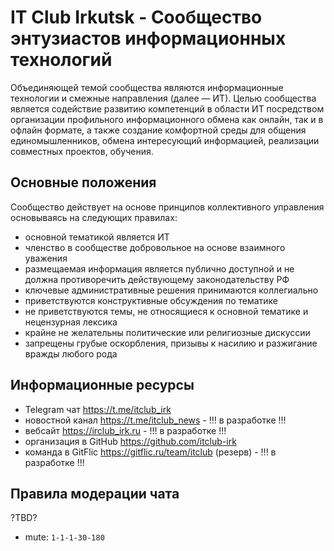 # IT Club Irkutsk - Сообщество энтузиастов информационных технологий

Объединяющей темой сообщества являются информационные технологии и смежные направления (далее — ИТ). 
Целью сообщества является содействие развитию компетенций в области ИТ посредством организации профильного 
информационного обмена как онлайн, так и в офлайн формате, а также создание комфортной среды для общения единомышленников,
обмена интересующий информацией, реализации совместных проектов, обучения.

## Основные положения

Сообщество действует на основе принципов коллективного управления основываясь на следующих правилах:

- основной тематикой является ИТ
- членство в сообществе добровольное на основе взаимного уважения
- размещаемая информация является публично доступной и не должна противоречить действующему законодательству РФ
- ключевые административные решения принимаются коллегиально
- приветствуются конструктивные обсуждения по тематике
- не приветствуются темы, не относящиеся к основной тематике и нецензурная лексика
- крайне не желательны политические или религиозные дискуссии
- запрещены грубые оскорбления, призывы к насилию и разжигание вражды любого рода

## Информационные ресурсы

- Telegram чат <https://t.me/itclub_irk>
- новостной канал <https://t.me/itclub_news>  - !!! в разработке !!!
- вебсайт <https://irclub_irk.ru>  - !!! в разработке !!!
- организация в GitHub <https://github.com/itclub-irk>
- команда в GitFlic <https://gitflic.ru/team/itclub> (резерв)	- !!! в разработке !!!


## Правила модерации чата

?TBD?

- mute: `1-1-1-30-180`

